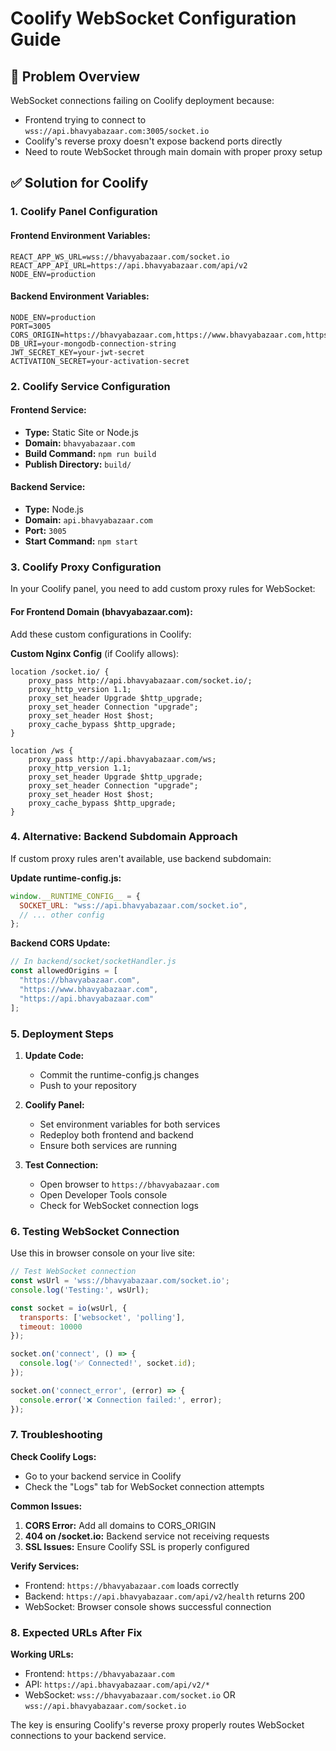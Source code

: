 # Coolify WebSocket Configuration Guide

## 🎯 Problem Overview
WebSocket connections failing on Coolify deployment because:
- Frontend trying to connect to `wss://api.bhavyabazaar.com:3005/socket.io` 
- Coolify's reverse proxy doesn't expose backend ports directly
- Need to route WebSocket through main domain with proper proxy setup

## ✅ Solution for Coolify

### 1. **Coolify Panel Configuration**

#### Frontend Environment Variables:
```env
REACT_APP_WS_URL=wss://bhavyabazaar.com/socket.io
REACT_APP_API_URL=https://api.bhavyabazaar.com/api/v2
NODE_ENV=production
```

#### Backend Environment Variables:
```env
NODE_ENV=production
PORT=3005
CORS_ORIGIN=https://bhavyabazaar.com,https://www.bhavyabazaar.com,https://api.bhavyabazaar.com
DB_URI=your-mongodb-connection-string
JWT_SECRET_KEY=your-jwt-secret
ACTIVATION_SECRET=your-activation-secret
```

### 2. **Coolify Service Configuration**

#### Frontend Service:
- **Type:** Static Site or Node.js
- **Domain:** `bhavyabazaar.com`
- **Build Command:** `npm run build`
- **Publish Directory:** `build/`

#### Backend Service:
- **Type:** Node.js
- **Domain:** `api.bhavyabazaar.com`
- **Port:** `3005`
- **Start Command:** `npm start`

### 3. **Coolify Proxy Configuration**

In your Coolify panel, you need to add custom proxy rules for WebSocket:

#### For Frontend Domain (bhavyabazaar.com):
Add these custom configurations in Coolify:

**Custom Nginx Config** (if Coolify allows):
```nginx
location /socket.io/ {
    proxy_pass http://api.bhavyabazaar.com/socket.io/;
    proxy_http_version 1.1;
    proxy_set_header Upgrade $http_upgrade;
    proxy_set_header Connection "upgrade";
    proxy_set_header Host $host;
    proxy_cache_bypass $http_upgrade;
}

location /ws {
    proxy_pass http://api.bhavyabazaar.com/ws;
    proxy_http_version 1.1;
    proxy_set_header Upgrade $http_upgrade;
    proxy_set_header Connection "upgrade";
    proxy_set_header Host $host;
    proxy_cache_bypass $http_upgrade;
}
```

### 4. **Alternative: Backend Subdomain Approach**

If custom proxy rules aren't available, use backend subdomain:

**Update runtime-config.js:**
```javascript
window.__RUNTIME_CONFIG__ = {
  SOCKET_URL: "wss://api.bhavyabazaar.com/socket.io",
  // ... other config
};
```

**Backend CORS Update:**
```javascript
// In backend/socket/socketHandler.js
const allowedOrigins = [
  "https://bhavyabazaar.com",
  "https://www.bhavyabazaar.com",
  "https://api.bhavyabazaar.com"
];
```

### 5. **Deployment Steps**

1. **Update Code:**
   - Commit the runtime-config.js changes
   - Push to your repository

2. **Coolify Panel:**
   - Set environment variables for both services
   - Redeploy both frontend and backend
   - Ensure both services are running

3. **Test Connection:**
   - Open browser to `https://bhavyabazaar.com`
   - Open Developer Tools console
   - Check for WebSocket connection logs

### 6. **Testing WebSocket Connection**

Use this in browser console on your live site:
```javascript
// Test WebSocket connection
const wsUrl = 'wss://bhavyabazaar.com/socket.io';
console.log('Testing:', wsUrl);

const socket = io(wsUrl, {
  transports: ['websocket', 'polling'],
  timeout: 10000
});

socket.on('connect', () => {
  console.log('✅ Connected!', socket.id);
});

socket.on('connect_error', (error) => {
  console.error('❌ Connection failed:', error);
});
```

### 7. **Troubleshooting**

**Check Coolify Logs:**
- Go to your backend service in Coolify
- Check the "Logs" tab for WebSocket connection attempts

**Common Issues:**
1. **CORS Error:** Add all domains to CORS_ORIGIN
2. **404 on /socket.io:** Backend service not receiving requests
3. **SSL Issues:** Ensure Coolify SSL is properly configured

**Verify Services:**
- Frontend: `https://bhavyabazaar.com` loads correctly
- Backend: `https://api.bhavyabazaar.com/api/v2/health` returns 200
- WebSocket: Browser console shows successful connection

### 8. **Expected URLs After Fix**

**Working URLs:**
- Frontend: `https://bhavyabazaar.com`
- API: `https://api.bhavyabazaar.com/api/v2/*`
- WebSocket: `wss://bhavyabazaar.com/socket.io` OR `wss://api.bhavyabazaar.com/socket.io`

The key is ensuring Coolify's reverse proxy properly routes WebSocket connections to your backend service.
